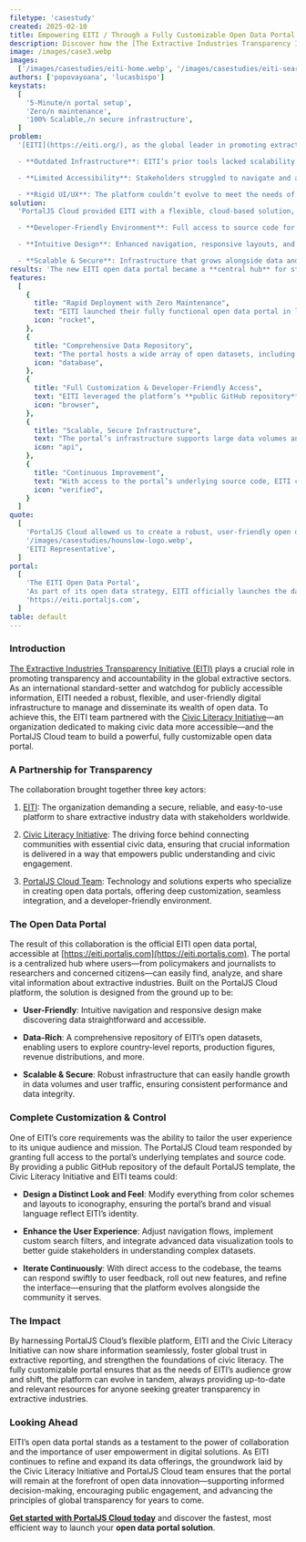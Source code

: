 ```yaml
---
filetype: 'casestudy'
created: 2025-02-10
title: Empowering EITI / Through a Fully Customizable Open Data Portal in Minutes
description: Discover how the [The Extractive Industries Transparency Initiative (EITI)](https://eiti.org/) partnered with the [Civic Literacy Initiative](https://civicliteraci.es/) and PortalJS Cloud to create a fully customizable open data portal. Access in-depth, reliable datasets on extractive industries worldwide, explore intuitive data visualizations, and enjoy a responsive, user-friendly experience.
image: /images/case3.webp
images:
  ['/images/casestudies/eiti-home.webp', '/images/casestudies/eiti-search.webp']
authors: ['popovayoana', 'lucasbispo']
keystats:
  [
    '5-Minute/n portal setup',
    'Zero/n maintenance',
    '100% Scalable,/n secure infrastructure',
  ]
problem:
  '[EITI](https://eiti.org/), as the global leader in promoting extractive industry transparency, required a robust, scalable, and **customizable digital platform**. Their goal was to consolidate vast datasets into an easy-to-navigate, user-friendly portal while ensuring seamless **data dissemination** to policymakers, journalists, and the public. Additionally, they needed full control over design and functionality without a dedicated IT team. Some of their challenges included:

  - **Outdated Infrastructure**: EITI’s prior tools lacked scalability and customization.

  - **Limited Accessibility**: Stakeholders struggled to navigate and analyze complex datasets.

  - **Rigid UI/UX**: The platform couldn’t evolve to meet the needs of a diverse global audience.'
solution:
  'PortalJS Cloud provided EITI with a flexible, cloud-based solution, enabling the creation of a centralized open data portal **in minutes**. With its full access to the underlying source code, EITI can easily tailor the platform’s UI/UX, ensuring continuous improvements and a seamless path toward greater transparency, accountability, and civic engagement.

  - **Developer-Friendly Environment**: Full access to source code for seamless iteration.

  - **Intuitive Design**: Enhanced navigation, responsive layouts, and data visualization tools.

  - **Scalable & Secure**: Infrastructure that grows alongside data and user demands.'
results: 'The new EITI open data portal became a **central hub** for stakeholders to access detailed reports, visualize extractive industry data, and explore global datasets effortlessly. The scalable infrastructure and rapid deployment empowered EITI to focus on their mission of transparency without being burdened by IT complexities.'
features:
  [
    {
      title: "Rapid Deployment with Zero Maintenance",
      text: "EITI launched their fully functional open data portal in less than a day using PortalJS Cloud. The platform eliminates the need for manual IT setup and ongoing maintenance, freeing up resources to focus on critical tasks.",
      icon: "rocket",
    },
    {
      title: "Comprehensive Data Repository",
      text: "The portal hosts a wide array of open datasets, including country-level reports, production figures, and revenue distributions. This makes it a one-stop shop for anyone seeking reliable extractive industry data.",
      icon: "database",
    },
    {
      title: "Full Customization & Developer-Friendly Access",
      text: "EITI leveraged the platform’s **public GitHub repository**, tailoring the portal to align with their branding and mission. They redesigned the UI/UX, integrated advanced data visualizations, and implemented features like **custom search filters** for better data discovery.",
      icon: "browser",
    },
    {
      title: "Scalable, Secure Infrastructure",
      text: "The portal’s infrastructure supports large data volumes and high user traffic without compromising on performance or data security, ensuring reliable access at all times.",
      icon: "api",
    },
    {
      title: "Continuous Improvement",
      text: "With access to the portal’s underlying source code, EITI continuously evolves their platform by responding to user feedback, adding new features, and refining the user experience.",
      icon: "verified",
    }
  ]
quote:
  [
    'PortalJS Cloud allowed us to create a robust, user-friendly open data portal that meets our transparency goals while being adaptable to our evolving needs.',
    '/images/casestudies/hounslow-logo.webp',
    'EITI Representative',
  ]
portal:
  [
    'The EITI Open Data Portal',
    'As part of its open data strategy, EITI officially launches the data portal built on PortalJS with consulting by Datopian.',
    'https://eiti.portaljs.com',
  ]
table: default
---
```


### Introduction

[The Extractive Industries Transparency Initiative (EITI)](https://eiti.org/) plays a crucial role in promoting transparency and accountability in the global extractive sectors. As an international standard-setter and watchdog for publicly accessible information, EITI needed a robust, flexible, and user-friendly digital infrastructure to manage and disseminate its wealth of open data. To achieve this, the EITI team partnered with the [Civic Literacy Initiative](https://civicliteraci.es/)—an organization dedicated to making civic data more accessible—and the PortalJS Cloud team to build a powerful, fully customizable open data portal.

### A Partnership for Transparency

The collaboration brought together three key actors:

1. [EITI](https://eiti.org/): The organization demanding a secure, reliable, and easy-to-use platform to share extractive industry data with stakeholders worldwide.

2. [Civic Literacy Initiative](https://civicliteraci.es/): The driving force behind connecting communities with essential civic data, ensuring that crucial information is delivered in a way that empowers public understanding and civic engagement.

3. [PortalJS Cloud Team](https://portaljs.com): Technology and solutions experts who specialize in creating open data portals, offering deep customization, seamless integration, and a developer-friendly environment.

### The Open Data Portal

The result of this collaboration is the official EITI open data portal, accessible at [https://eiti.portaljs.com](https://eiti.portaljs.com). The portal is a centralized hub where users—from policymakers and journalists to researchers and concerned citizens—can easily find, analyze, and share vital information about extractive industries. Built on the PortalJS Cloud platform, the solution is designed from the ground up to be:

- **User-Friendly**: Intuitive navigation and responsive design make discovering data straightforward and accessible.

- **Data-Rich**: A comprehensive repository of EITI’s open datasets, enabling users to explore country-level reports, production figures, revenue distributions, and more.

- **Scalable & Secure**: Robust infrastructure that can easily handle growth in data volumes and user traffic, ensuring consistent performance and data integrity.

### Complete Customization & Control

One of EITI’s core requirements was the ability to tailor the user experience to its unique audience and mission. The PortalJS Cloud team responded by granting full access to the portal’s underlying templates and source code. By providing a public GitHub repository of the default PortalJS template, the Civic Literacy Initiative and EITI teams could:

- **Design a Distinct Look and Feel**: Modify everything from color schemes and layouts to iconography, ensuring the portal’s brand and visual language reflect EITI’s identity.

- **Enhance the User Experience**: Adjust navigation flows, implement custom search filters, and integrate advanced data visualization tools to better guide stakeholders in understanding complex datasets.

- **Iterate Continuously**: With direct access to the codebase, the teams can respond swiftly to user feedback, roll out new features, and refine the interface—ensuring that the platform evolves alongside the community it serves.

### The Impact

By harnessing PortalJS Cloud’s flexible platform, EITI and the Civic Literacy Initiative can now share information seamlessly, foster global trust in extractive reporting, and strengthen the foundations of civic literacy. The fully customizable portal ensures that as the needs of EITI’s audience grow and shift, the platform can evolve in tandem, always providing up-to-date and relevant resources for anyone seeking greater transparency in extractive industries.

### Looking Ahead

EITI’s open data portal stands as a testament to the power of collaboration and the importance of user empowerment in digital solutions. As EITI continues to refine and expand its data offerings, the groundwork laid by the Civic Literacy Initiative and PortalJS Cloud team ensures that the portal will remain at the forefront of open data innovation—supporting informed decision-making, encouraging public engagement, and advancing the principles of global transparency for years to come.

**[Get started with PortalJS Cloud today](https://cloud.portaljs.com)** and discover the fastest, most efficient way to launch your **open data portal solution**.
